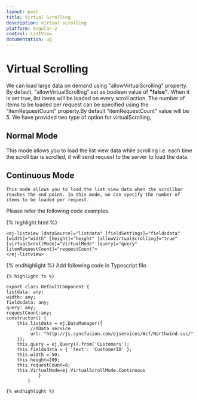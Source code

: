 ```yaml
---
layout: post
title: Virtual Scrolling
description: virtual scrolling
platform: Angular-2
control: ListView
documentation: ug
---
```


# Virtual Scrolling

  We can load large data on demand using "allowVirtualScrolling" property. By default, "allowVirtualScrolling" set as boolean value of **"false"**. When it is set true, list items will be loaded on every scroll action. The number of items to be loaded per request can be specified using the “itemRequestCount” property.By default “itemRequestCount” value will be 5. We have provided two type of option for virtualScrolling,

## Normal Mode
   This mode allows you to load the list view data while scrolling i.e. each time the scroll bar is scrolled, it will send request to the server to load the data.

## Continuous Mode
    This mode allows you to load the list view data when the scrollbar reaches the end point. In this mode, we can specify the number of items to be loaded per request.

Please refer the following code examples.

{% highlight html %}

    <ej-listview [dataSource]="listdata" [fieldSettings]="fieldsdata" [width]="width" [height]="height" [allowVirtualScrolling]="true" [virtualScrollMode]="VirtualMode" [query]="query" [itemRequestCount]="requestCount">
    </ej-listview>

{% endhighlight %}
Add following code in Typescript file.

    {% highlight ts %}

    export class DefaultComponent {
    listdata: any;
    width: any;
    fieldsdata: any;
    query: any;
    requestCount:any;
    constructor() {
        this.listdata = ej.DataManager({
             //OData service
             url: "http://js.syncfusion.com/ejservices/Wcf/Northwind.svc/"
        });
        this.query = ej.Query().from('Customers');
        this.fieldsdata = { 'text': 'CustomerID' };
        this.width = 50; 
		this.height=200;
        this.requestCount=8;
		this.VirtualMode=ej.VirtualScrollMode.Continuous
                }
            }

    {% endhighlight %}
